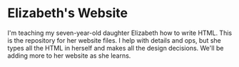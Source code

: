 # Elizabeth's Website

I'm teaching my seven-year-old daughter Elizabeth how to write HTML. This is the repository for her website files. I help with details and ops, but she types all the HTML in herself and makes all the design decisions. We'll be adding more to her website as she learns.